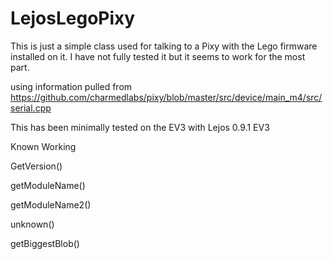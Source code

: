 # LejosLegoPixy
This is just a simple class used for talking to a Pixy with the Lego firmware installed on it.  I have not fully tested it but it seems to work for the most part.

using information pulled from 
https://github.com/charmedlabs/pixy/blob/master/src/device/main_m4/src/serial.cpp

This has been minimally tested on the EV3 with Lejos 0.9.1 EV3


Known Working

GetVersion()

getModuleName()

getModuleName2()

unknown()

getBiggestBlob()

